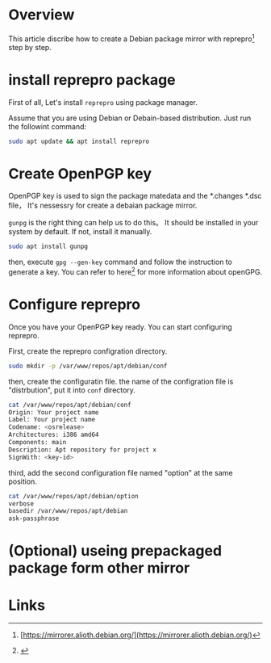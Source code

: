 # Overview
This article discribe how to create a Debian package mirror with reprepro[^1] step by step.

# install reprepro package
First of all, Let's install `reprepro` using package manager.

Assume that you are using Debian or Debain-based distribution. Just run the followint command:

```bash
sudo apt update && apt install reprepro
```
# Create OpenPGP key
OpenPGP key is used to sign the package matedata and the *.changes *.dsc file，
It's nessessry for create a debaian package mirror.

`gunpg` is the right thing can help us to do this。
It should be installed in your system by default. If not, install it manually.

```bash
sudo apt install gunpg
```

then, execute `gpg --gen-key` command and follow the instruction to generate a key. You can refer to here[^2] for more information about openGPG.

# Configure reprepro
Once you have your OpenPGP key ready. You can start configuring reprepro.

First, create the reprepro configration directory.

```bash
sudo mkdir -p /var/www/repos/apt/debian/conf
```

then, create the configuratin file. the name of the configration file is "distrbution", put it into `conf` directory.

```bash
cat /var/www/repos/apt/debian/conf
Origin: Your project name
Label: Your project name
Codename: <osrelease>
Architectures: i386 amd64
Components: main
Description: Apt repository for project x
SignWith: <key-id>
```

third, add the second configuration file named "option" at the same position.

```bash
cat /var/www/repos/apt/debian/option
verbose
basedir /var/www/repos/apt/debian
ask-passphrase
```

# (Optional) useing prepackaged package form other mirror

# Links
[^1]: [https://mirrorer.alioth.debian.org/](https://mirrorer.alioth.debian.org/)
[^2]: []()